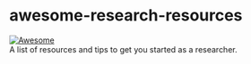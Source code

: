 # awesome-research-resources
[![Awesome](https://cdn.rawgit.com/sindresorhus/awesome/d7305f38d29fed78fa85652e3a63e154dd8e8829/media/badge.svg)](https://github.com/kPatch/awesome-research-resources)  
A list of resources and tips to get you started as a researcher.
